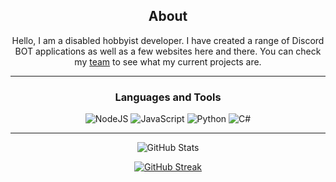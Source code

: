 <div align="center">
  
## About
Hello, I am a disabled hobbyist developer. I have created a range of Discord BOT applications as well as a few websites here and there. You can check my [team](https://github.com/tbr-development) to see what my current projects are.

-------------------

### Languages and Tools 

![NodeJS](https://img.shields.io/badge/Node.JS-%2343853D.svg?style=plastic&logo=node.js&logoColor=white)
![JavaScript](https://img.shields.io/badge/Javascript-%23323330.svg?style=plastic&logo=javascript&logoColor=%23F7DF1E)
![Python](https://img.shields.io/badge/Python-%2314354C.svg?style=plastic&logo=python&logoColor=white)
![C#](https://img.shields.io/badge/CS-%23239120.svg?style=plastic&logo=c-sharp&logoColor=white)

-------------------
  
![GitHub Stats](https://github-readme-stats-tbr-development.vercel.app/api?username=PhantomNimbi&show_icons=true&theme=radical&count_private=true&include_all_commits=true)

[![GitHub Streak](http://github-readme-streak-stats.herokuapp.com?user=PhantomNimbi&theme=radical)](https://git.io/streak-stats)

 <div>
